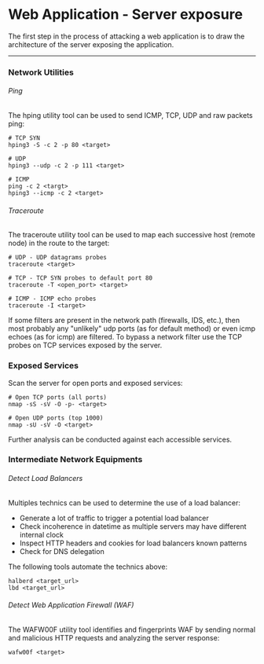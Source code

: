 # Web Application - Server exposure

The first step in the process of attacking a web application is to draw the
architecture of the server exposing the application.

--------------------------------------------------------------------------------

### Network Utilities

###### Ping

The hping utility tool can be used to send ICMP, TCP, UDP and raw packets ping:

```
# TCP SYN
hping3 -S -c 2 -p 80 <target>

# UDP
hping3 --udp -c 2 -p 111 <target>

# ICMP
ping -c 2 <targt>
hping3 --icmp -c 2 <target>
```

###### Traceroute

The traceroute utility tool can be used to map each successive host
(remote node) in the route to the target:

```
# UDP - UDP datagrams probes
traceroute <target>

# TCP - TCP SYN probes to default port 80
traceroute -T <open_port> <target>

# ICMP - ICMP echo probes
traceroute -I <target>
```

If some filters are present in the network path (firewalls, IDS, etc.), then
most probably any "unlikely" udp ports (as for default method) or even icmp
echoes (as for icmp) are filtered.
To bypass a network filter use the TCP probes on TCP services exposed by the
server.

### Exposed Services

Scan the server for open ports and exposed services:

```
# Open TCP ports (all ports)
nmap -sS -sV -O -p- <target>

# Open UDP ports (top 1000)
nmap -sU -sV -O <target>
```

Further analysis can be conducted against each accessible services.

### Intermediate Network Equipments

###### Detect Load Balancers

Multiples technics can be used to determine the use of a load balancer:
-  Generate a lot of traffic to trigger a potential load balancer
-  Check incoherence in datetime as multiple servers may have different
internal clock
-  Inspect HTTP headers and cookies for load balancers known patterns
-  Check for DNS delegation

The following tools automate the technics above:

```
halberd <target_url>
lbd <target_url>
```

###### Detect Web Application Firewall (WAF)

The WAFW00F utility tool identifies and fingerprints WAF by sending normal and
malicious HTTP requests and analyzing the server response:

```
wafw00f <target>
```
